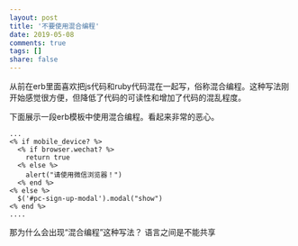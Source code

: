 ```yaml
---
layout: post
title: '不要使用混合编程'
date: 2019-05-08
comments: true
tags: []
share: false
---
```

从前在erb里面喜欢把js代码和ruby代码混在一起写，俗称混合编程。这种写法刚开始感觉很方便，但降低了代码的可读性和增加了代码的混乱程度。

下面展示一段erb模板中使用混合编程。看起来非常的恶心。

```
...
<% if mobile_device? %>
  <% if browser.wechat? %>
    return true
  <% else %>
    alert("请使用微信浏览器！")
  <% end %>
<% else %>
  $('#pc-sign-up-modal').modal("show")
<% end %>
....
```

那为什么会出现“混合编程”这种写法？
语言之间是不能共享

